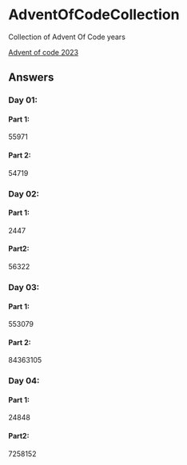 # AdventOfCodeCollection
Collection of Advent Of Code years

<a href="https://adventofcode.com/2023" target="_blank">Advent of code 2023</a>

## Answers
### Day 01:
#### Part 1:
55971
#### Part 2:
54719

### Day 02:
#### Part 1:
2447
#### Part2:
56322

### Day 03:
#### Part 1:
553079
#### Part 2:
84363105

### Day 04:
#### Part 1:
24848
#### Part2:
7258152